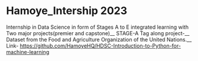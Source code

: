 # Hamoye_Intership 2023
Internship in Data Science in form of Stages A to E integrated learning with Two major projects(premier and capstone)__
STAGE-A Tag along project-__
Dataset from the Food and Agriculture Organization of the United Nations.__
Link- https://github.com/HamoyeHQ/HDSC-Introduction-to-Python-for-machine-learning
                           
